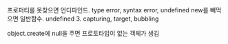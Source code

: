 프로퍼티를 못찾으면 언디파인드.
type error, syntax error, undefined
new를 빼먹으면 일반함수. 
undefined 3.
capturing, target, bubbling

object.create에 null을 주면 프로토타입이 없는 객체가 생김
